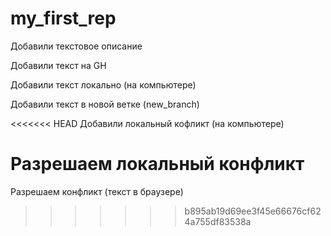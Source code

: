 ﻿# my_first_rep

Добавили текстовое описание

Добавили текст на GH

Добавили текст локально (на компьютере)

Добавили текст в новой ветке (new_branch)

<<<<<<< HEAD
Добавили локальный кофликт (на компьютере)

Разрешаем локальный конфликт
=======
Разрешаем конфликт (текст в браузере)
>>>>>>> b895ab19d69ee3f45e66676cf624a755df83538a
